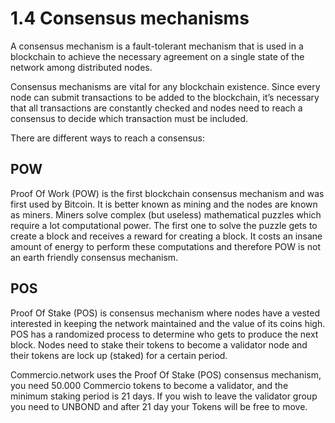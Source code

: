 # 1.4 Consensus mechanisms
A consensus mechanism is a fault-tolerant mechanism that is used in a blockchain to achieve the necessary agreement on a single state of the network among distributed nodes.

Consensus mechanisms are vital for any blockchain existence.  Since every node can submit transactions to be added to the blockchain, it’s necessary that all transactions are constantly checked and nodes need to reach a consensus to decide which transaction must be included. 

There are different ways to reach a consensus:

## POW
Proof Of Work (POW) is the first blockchain consensus mechanism and was first used by Bitcoin.  It is better known as mining and the nodes are known as miners. Miners solve complex (but useless) mathematical puzzles which require a lot computational power. The first one to solve the puzzle gets to create a block and receives a reward for creating a block. It costs an insane amount of energy to perform these computations and therefore POW is not an earth friendly consensus mechanism.

## POS
Proof Of Stake (POS) is consensus mechanism where nodes have a vested interested in keeping the network maintained and the value of its coins high.
POS has a randomized process to determine who gets to produce the next block. 
Nodes need to stake their tokens to become a validator node and their tokens are lock up (staked) for a certain period. 

Commercio.network uses the Proof Of Stake (POS) consensus mechanism, you need 50.000 Commercio tokens to become a validator, and the minimum staking period is 21 days. If you wish to leave the validator group you need to UNBOND and after 21 day your Tokens will be free to move. 





